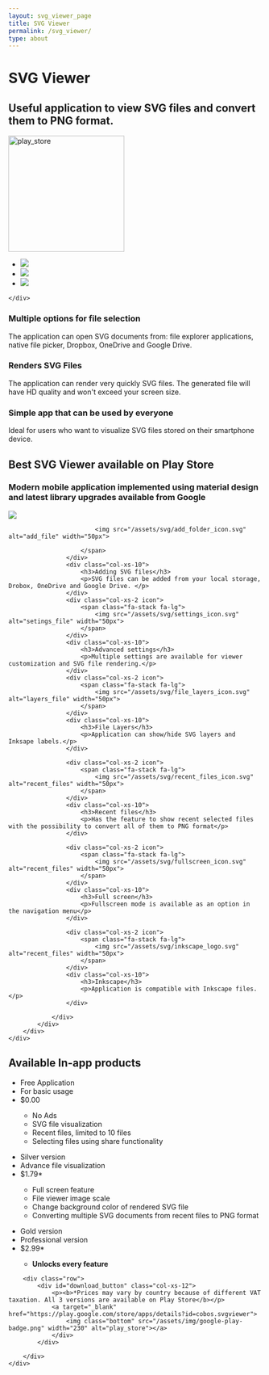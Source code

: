 ```yaml
---
layout: svg_viewer_page
title: SVG Viewer
permalink: /svg_viewer/
type: about
---
```

<div id="topWrap" class="jumbotron">
	<div class="container">
		<div class="col-md-6 col-md-push-6 jumboText">
			<h1>SVG Viewer</h1>
			<h2>Useful application to view SVG files and convert them to PNG format.</h2>
			<a  target="_blank" href="https://play.google.com/store/apps/details?id=cobos.svgviewer">
				<img class="bottom" src="/assets/img/google-play-badge.png" width="230" alt="play_store">              
			</a>
		</div>
		<div class="col-md-6 col-md-pull-6 hidden-xs">
			<div class="mobile">
				<div class="mobileSlider">
					<ul class="slides">
						<li>
							<img src="/assets/img/info1.png"/>
						</li>
						<li>
							<img src="/assets/img/info2.png"/>
						</li>
						<li>
							<img src="/assets/img/info3.png"/>
						</li>
					</ul>
				</div>
			</div>
		</div>

	</div>
</div>

<div id="featureWrap">
	<div class="container">
		<div class="row">
			<div class="col-sm-4 text-center feature">
				<i class="fa fa-folder-open-o icon"></i>
				<h3>Multiple options for file selection</h3>
				<p> The application can open SVG documents from: file explorer applications, native file picker, Dropbox, OneDrive and Google Drive.
				</p>
			</div>
			<div class="col-sm-4 text-center feature">
				<i class="fa fa-file-o icon"></i>
				<h3>Renders SVG Files</h3>
				<p>The application can render very quickly SVG files. The generated file will have HD quality and won't exceed your screen size.</p>
			</div>
			<div class="col-sm-4 text-center feature">
				<i class="fa fa-group icon"></i>
				<h3>Simple app that can be used by everyone</h3>
				<p> Ideal for users who want to visualize SVG files stored on their smartphone device.</p>
			</div>
		</div>
	</div>
</div> <!-- /featureWrap -->

<div id="productWrap" class="altWrap">
	<div class="container">
		<div class="row">
			<div class="col-xs-12">
				<h2 class="sectionTitle">Best SVG Viewer available on Play Store</h2>
				<h3 class="sectionTitle">Modern mobile application implemented using material design and latest library upgrades available from Google</h3>
			</div>
		</div>
		<div class="row">
			<div class="col-md-5 col-md-offset-1">
				<div class="imgWrap">
					<img class="img-responsive" src="/assets/img/tablet_image.png"/>
				</div>
			</div>
			<div class="col-md-5">
				<div class="productFeatures clearfix">
					<div class="col-xs-2 icon">
						<span class="fa-stack fa-lg">

							<img src="/assets/svg/add_folder_icon.svg" alt="add_file" width="50px">

						</span>
					</div>
					<div class="col-xs-10">
						<h3>Adding SVG files</h3>
						<p>SVG files can be added from your local storage, Drobox, OneDrive and Google Drive. </p>
					</div>
					<div class="col-xs-2 icon">
						<span class="fa-stack fa-lg">
							<img src="/assets/svg/settings_icon.svg" alt="setings_file" width="50px">
						</span>
					</div>
					<div class="col-xs-10">
						<h3>Advanced settings</h3>
						<p>Multiple settings are available for viewer customization and SVG file rendering.</p>
					</div>
					<div class="col-xs-2 icon">
						<span class="fa-stack fa-lg">
							<img src="/assets/svg/file_layers_icon.svg" alt="layers_file" width="50px">
						</span>
					</div>
					<div class="col-xs-10">
						<h3>File Layers</h3>
						<p>Application can show/hide SVG layers and Inksape labels.</p>
					</div>

					<div class="col-xs-2 icon">
						<span class="fa-stack fa-lg">
							<img src="/assets/svg/recent_files_icon.svg" alt="recent_files" width="50px">
						</span>
					</div>
					<div class="col-xs-10">
						<h3>Recent files</h3>
						<p>Has the feature to show recent selected files with the possibility to convert all of them to PNG format</p>
					</div>

					<div class="col-xs-2 icon">
						<span class="fa-stack fa-lg">
							<img src="/assets/svg/fullscreen_icon.svg" alt="recent_files" width="50px">
						</span>
					</div>
					<div class="col-xs-10">
						<h3>Full screen</h3>
						<p>Fullscreen mode is available as an option in the navigation menu</p>
					</div>

					<div class="col-xs-2 icon">
						<span class="fa-stack fa-lg">
							<img src="/assets/svg/inkscape_logo.svg" alt="recent_files" width="50px">
						</span>
					</div>
					<div class="col-xs-10">
						<h3>Inkscape</h3>
						<p>Application is compatible with Inkscape files.</p>
					</div>

				</div>
			</div>
		</div>            
	</div>
</div> <!-- /productWrap -->

<div id="pricingWrap">
	<div class="container">
		<div class="row">
			<div class="col-xs-12">
				<h2 class="sectionTitle">Available In-app products</h2>
			</div>
		</div>
		<div class="row">
			<div class="col-sm-4">
				<ul class="priceTable">
					<li class="title">Free Application</li>
					<li class="description">For basic usage</li>
					<li class="price">$0.00</li>
					<ul class="features">
						<li>No Ads</li>
						<li>SVG file visualization</li>
						<li>Recent files, limited to 10 files</li>
						<li>Selecting files using share functionality</li>
					</ul>
				</ul>
			</div>
			<div class="col-sm-4">
				<ul class="priceTable silv">
					<li class="title">Silver version</li>
					<li class="description">Advance file visualization</li>
					<li class="price">$1.79*</li>
					<ul class="features">
						<li>Full screen feature</li>
						<li>File viewer image scale</li>
						<li>Change background color of rendered SVG file</li>
						<li>Converting multiple SVG documents from recent files to PNG format</li>
					</ul>
				</ul>
			</div>
			<div class="col-sm-4">
				<ul class="priceTable alt">
					<li class="title">Gold version</li>
					<li class="description">Professional version</li>
					<li class="price">$2.99*</li>
					<ul class="features">
						<li><b>Unlocks every feature</b></li>
					</ul>
				</ul>
			</div>
		</div>

		<div class="row">
			<div id="download_button" class="col-xs-12">
				<p><b>*Prices may vary by country because of different VAT taxation. All 3 versions are available on Play Store</b></p>
				<a target="_blank" href="https://play.google.com/store/apps/details?id=cobos.svgviewer">
					<img class="bottom" src="/assets/img/google-play-badge.png" width="230" alt="play_store"></a>
				</div>
			</div>

		</div>
	</div> 
